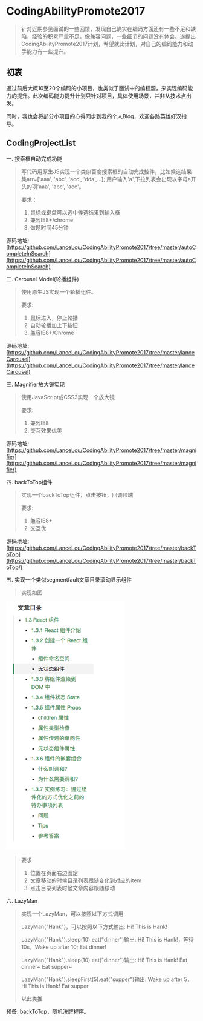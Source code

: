 # CodingAbilityPromote2017


> 针对近期参见面试的一些回馈，发现自己确实在编码方面还有一些不足和缺陷，经验的积累严重不足，像兼容问题，一些细节的问题没有体会。遂提出CodingAbilityPromote2017计划，希望就此计划，对自己的编码能力和动手能力有一些提升。

初衷
---
通过前后大概10至20个编码的小项目，也类似于面试中的编程题，来实现编码能力的提升。此次编码能力提升计划只针对项目，具体使用场景，并非从技术点出发。

同时，我也会将部分小项目的心得同步到我的个人Blog，欢迎各路英雄好汉指导。

CodingProjectList
---

一. 搜索框自动完成功能

> 写代码用原生JS实现一个类似百度搜索框的自动完成控件，比如候选结果集arr=['aaa', 'abc', 'acc', 'dda',...]; 用户输入'a',下拉列表会出现以字母a开头的项'aaa', 'abc', 'acc'。
> 
> 要求：
> 
> 1. 鼠标或键盘可以选中候选结果到输入框
> 2. 兼容IE8+/chrome
> 3. 做题时间45分钟

源码地址: [https://github.com/LanceLou/CodingAbilityPromote2017/tree/master/autoCompleteInSearch](https://github.com/LanceLou/CodingAbilityPromote2017/tree/master/autoCompleteInSearch)

二. Carousel Model(轮播组件)

> 使用原生JS实现一个轮播组件。
> 
> 要求:
> 
> 1. 鼠标进入，停止轮播
> 2. 自动轮播加上下按钮
> 4. 兼容IE8+/Chrome
>

源码地址: [https://github.com/LanceLou/CodingAbilityPromote2017/tree/master/lanceCarousel](https://github.com/LanceLou/CodingAbilityPromote2017/tree/master/lanceCarousel)

三. Magnifier放大镜实现

> 使用JavaScript或CSS3实现一个放大镜
> 
> 要求:
> 
> 1. 兼容IE8
> 2. 交互效果优美

源码地址: [https://github.com/LanceLou/CodingAbilityPromote2017/tree/master/magnifier](https://github.com/LanceLou/CodingAbilityPromote2017/tree/master/magnifier)

四. backToTop组件

> 实现一个backToTop组件，点击按钮，回调顶端
> 
> 要求:
> 
> 1. 兼容IE8+
> 2. 交互优
> 

源码地址: [https://github.com/LanceLou/CodingAbilityPromote2017/tree/master/backToTop](https://github.com/LanceLou/CodingAbilityPromote2017/tree/master/backToTop/)


五. 实现一个类似segmentfault文章目录滚动显示组件

>
>实现如图
>
![demo](./demoImgs/article-list.png)
>
>要求
>
> 1. 位置在页面右边固定
> 2. 文章移动的时候目录列表跟随变化到对应的item
> 3. 点击目录列表时候文章内容跟随移动
>

六. LazyMan

> 实现一个LazyMan，可以按照以下方式调用
> 
> LazyMan("Hank")，可以按照以下方式输出: Hi! This is Hank!
> 
> LazyMan("Hank").sleep(10).eat("dinner")输出: Hi! This is Hank!，等待10s，Wake up after 10; Eat dinner!
> 
> LazyMan("Hank").sleep(10).eat("dinner")输出: Hi! This is Hank! Eat dinner~ Eat supper~
>
> LazyMan("Hank").sleepFirst(5).eat("supper")输出: Wake up after 5， Hi This is Hank! Eat supper
> 
> 以此类推




预备: backToTop，随机洗牌程序。

